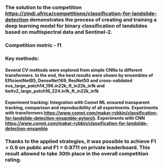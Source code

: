 ### The solution to the competition https://zindi.africa/competitions/classification-for-landslide-detection demonstrates the process of creating and training a deep learning model for binary classification of landslides based on multispectral data and Sentinel-2.
### Competition metric - f1
### Key methods:

#### Several CV methods were explored from simple CNNs to different transformers. In the end, the best results were shown by ensembles of EfficientNetB5, DenseNet169, ResNet50 and cross-validated eva_large_patch14_196.in22k_ft_in22k_in1k and beitv2_large_patch16_224.in1k_ft_in22k_in1k

#### Experiment tracking: Integration with Comet ML ensured transparent tracking, comparison and reproducibility of all experiments. Experiments with transformers https://www.comet.com/makar-rybkin/classification-for-landslide-detection-ensamble-pytorch. Experiments with CNN https://www.comet.com/makar-rybkin/classification-for-landslide-detection-ensamble

### Thanks to the applied strategies, it was possible to achieve F1 = 0.9 on public and F1 = 0.8711 on private leaderboard. This result allowed to take 30th place in the overall competition rating.
